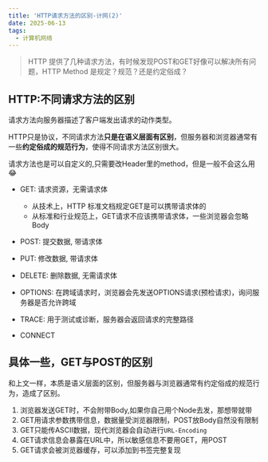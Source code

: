 ```yaml
---
title: 'HTTP请求方法的区别-计网(2)'
date: 2025-06-13
tags:
  - 计算机网络
---
```


> HTTP 提供了几种请求方法，有时候发现POST和GET好像可以解决所有问题，HTTP Method 是规定？规范？还是约定俗成？

## HTTP:不同请求方法的区别

请求方法向服务器描述了客户端发出请求的动作类型。
     
HTTP只是协议，不同请求方法**只是在语义层面有区别**，但服务器和浏览器通常有一些**约定俗成的规范行为**，使得不同请求方法区别很大。

请求方法也是可以自定义的,只需要改Header里的method，但是一般不会这么用😂
      
- GET: 请求资源，无需请求体
    - 从技术上，HTTP 标准文档规定GET是可以携带请求体的
    - 从标准和行业规范上，GET请求不应该携带请求体，一些浏览器会忽略Body

- POST: 提交数据, 带请求体

- PUT: 修改数据, 带请求体

- DELETE: 删除数据, 无需请求体

- OPTIONS: 在跨域请求时，浏览器会先发送OPTIONS请求(预检请求)，询问服务器是否允许跨域

- TRACE: 用于测试或诊断，服务器会返回请求的完整路径

- CONNECT



## 具体一些，GET与POST的区别

和上文一样，本质是语义层面的区别，但服务器与浏览器通常有约定俗成的规范行为，造成了区别。

1. 浏览器发送GET时，不会附带Body,如果你自己用个Node去发，那想带就带
2. GET用请求参数携带信息，数据量受浏览器限制，POST放Body自然没有限制
3. GET只能传ASCII数据，现代浏览器会自动进行`URL-Encoding`
4. GET请求信息会暴露在URL中，所以敏感信息不要用GET，用POST
5. GET请求会被浏览器缓存，可以添加到书签完整复现






